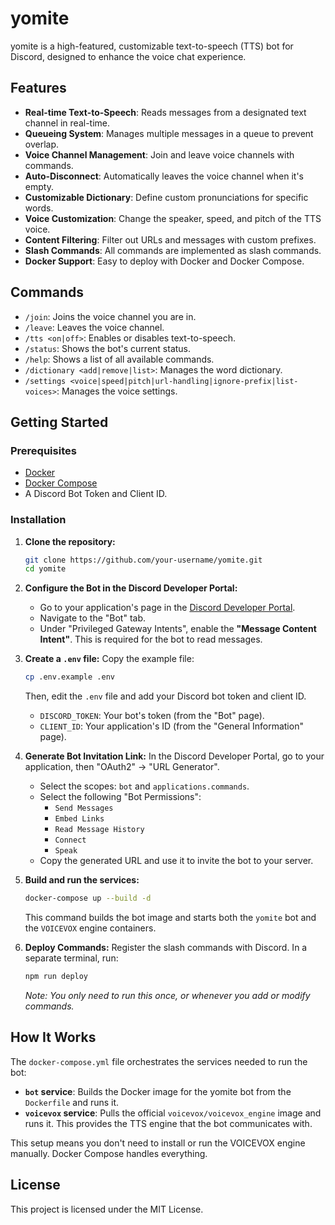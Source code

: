 # yomite

yomite is a high-featured, customizable text-to-speech (TTS) bot for Discord, designed to enhance the voice chat experience.

## Features

- **Real-time Text-to-Speech**: Reads messages from a designated text channel in real-time.
- **Queueing System**: Manages multiple messages in a queue to prevent overlap.
- **Voice Channel Management**: Join and leave voice channels with commands.
- **Auto-Disconnect**: Automatically leaves the voice channel when it's empty.
- **Customizable Dictionary**: Define custom pronunciations for specific words.
- **Voice Customization**: Change the speaker, speed, and pitch of the TTS voice.
- **Content Filtering**: Filter out URLs and messages with custom prefixes.
- **Slash Commands**: All commands are implemented as slash commands.
- **Docker Support**: Easy to deploy with Docker and Docker Compose.

## Commands

- `/join`: Joins the voice channel you are in.
- `/leave`: Leaves the voice channel.
- `/tts <on|off>`: Enables or disables text-to-speech.
- `/status`: Shows the bot's current status.
- `/help`: Shows a list of all available commands.
- `/dictionary <add|remove|list>`: Manages the word dictionary.
- `/settings <voice|speed|pitch|url-handling|ignore-prefix|list-voices>`: Manages the voice settings.

## Getting Started

### Prerequisites

- [Docker](https://www.docker.com/get-started)
- [Docker Compose](https://docs.docker.com/compose/install/)
- A Discord Bot Token and Client ID.

### Installation

1.  **Clone the repository:**
    ```sh
    git clone https://github.com/your-username/yomite.git
    cd yomite
    ```
2.  **Configure the Bot in the Discord Developer Portal:**

    - Go to your application's page in the [Discord Developer Portal](https://discord.com/developers/applications).
    - Navigate to the "Bot" tab.
    - Under "Privileged Gateway Intents", enable the **"Message Content Intent"**. This is required for the bot to read messages.

3.  **Create a `.env` file:**
    Copy the example file:

    ```sh
    cp .env.example .env
    ```

    Then, edit the `.env` file and add your Discord bot token and client ID.

    - `DISCORD_TOKEN`: Your bot's token (from the "Bot" page).
    - `CLIENT_ID`: Your application's ID (from the "General Information" page).

4.  **Generate Bot Invitation Link:**
    In the Discord Developer Portal, go to your application, then "OAuth2" -> "URL Generator".

    - Select the scopes: `bot` and `applications.commands`.
    - Select the following "Bot Permissions":
      - `Send Messages`
      - `Embed Links`
      - `Read Message History`
      - `Connect`
      - `Speak`
    - Copy the generated URL and use it to invite the bot to your server.

5.  **Build and run the services:**

    ```sh
    docker-compose up --build -d
    ```

    This command builds the bot image and starts both the `yomite` bot and the `VOICEVOX` engine containers.

6.  **Deploy Commands:**
    Register the slash commands with Discord. In a separate terminal, run:
    ```sh
    npm run deploy
    ```
    _Note: You only need to run this once, or whenever you add or modify commands._

## How It Works

The `docker-compose.yml` file orchestrates the services needed to run the bot:

- **`bot` service**: Builds the Docker image for the yomite bot from the `Dockerfile` and runs it.
- **`voicevox` service**: Pulls the official `voicevox/voicevox_engine` image and runs it. This provides the TTS engine that the bot communicates with.

This setup means you don't need to install or run the VOICEVOX engine manually. Docker Compose handles everything.

## License

This project is licensed under the MIT License.
